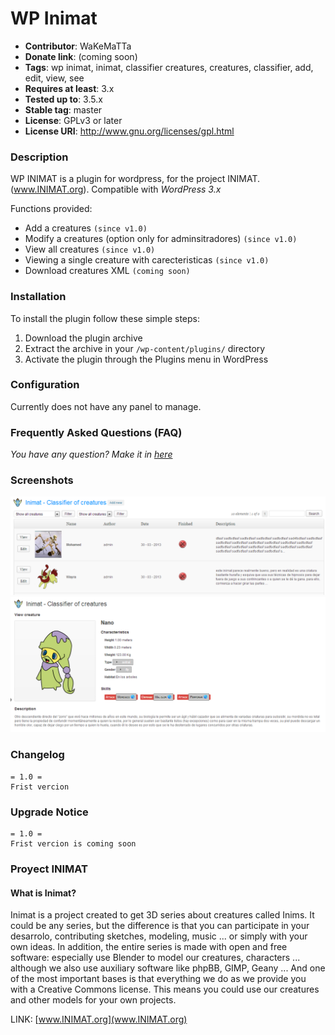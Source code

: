 WP Inimat
=========

* **Contributor**: WaKeMaTTa
* **Donate link**: (coming soon)
* **Tags**: wp inimat, inimat, classifier creatures, creatures, classifier, add, edit, view, see
* **Requires at least**: 3.x
* **Tested up to**: 3.5.x
* **Stable tag**: master
* **License**: GPLv3 or later
* **License URI**: http://www.gnu.org/licenses/gpl.html

### Description

WP INIMAT is a plugin for wordpress, for the project INIMAT. (www.INIMAT.org). Compatible with *WordPress 3.x*

Functions provided:

* Add a creatures `(since v1.0)`
* Modify a creatures (option only for adminsitradores) `(since v1.0)`
* View all creatures `(since v1.0)`
* Viewing a single creature with carecteristicas `(since v1.0)`
* Download creatures XML `(coming soon)`

### Installation

To install the plugin follow these simple steps:
1. Download the plugin archive
2. Extract the archive in your `/wp-content/plugins/` directory
3. Activate the plugin through the Plugins menu in WordPress

### Configuration

Currently does not have any panel to manage.

### Frequently Asked Questions (FAQ)

*You have any question? Make it in [here][]*

 [here]:https://github.com/WaKeMaTTa/wp-bootcamp/issues

### Screenshots

 ![screenshot-1](screenshot-1.png)
 ![screenshot-2](screenshot-2.png)

### Changelog

	= 1.0 =
	Frist vercion

### Upgrade Notice

	= 1.0 =
	Frist vercion is coming soon

### Proyect INIMAT

#### What is Inimat?
Inimat is a project created to get 3D series about creatures called Inims.
It could be any series, but the difference is that you can participate in your desarrolo, contributing sketches, modeling, music ... or simply with your own ideas.
In addition, the entire series is made with open and free software: especially use Blender to model our creatures, characters ... although we also use auxiliary software like phpBB, GIMP, Geany ...
And one of the most important bases is that everything we do as we provide you with a Creative Commons license. This means you could use our creatures and other models for your own projects.

LINK: [www.INIMAT.org](www.INIMAT.org)
